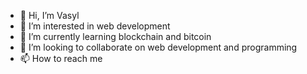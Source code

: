 - 👋 Hi, I’m Vasyl
- 👀 I’m interested in web development
- 🌱 I’m currently learning blockchain and bitcoin
- 💞️ I’m looking to collaborate on web development and programming
- 📫 How to reach me

<!---
vasylsoft/vasylsoft is a ✨ special ✨ repository because its `README.md` (this file) appears on your GitHub profile.
You can click the Preview link to take a look at your changes.
--->
